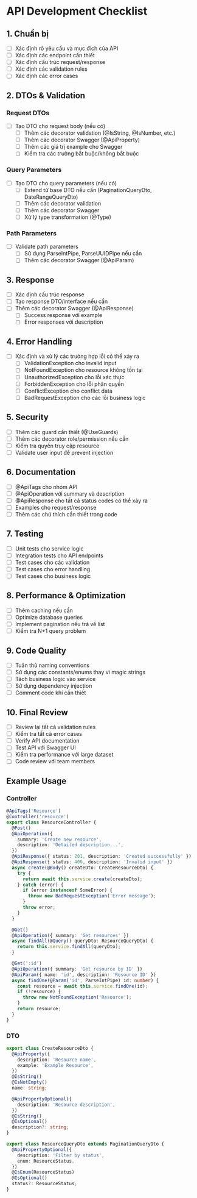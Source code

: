 # API Development Checklist

## 1. Chuẩn bị

- [ ] Xác định rõ yêu cầu và mục đích của API
- [ ] Xác định các endpoint cần thiết
- [ ] Xác định cấu trúc request/response
- [ ] Xác định các validation rules
- [ ] Xác định các error cases

## 2. DTOs & Validation

### Request DTOs

- [ ] Tạo DTO cho request body (nếu có)
  - [ ] Thêm các decorator validation (@IsString, @IsNumber, etc.)
  - [ ] Thêm các decorator Swagger (@ApiProperty)
  - [ ] Thêm các giá trị example cho Swagger
  - [ ] Kiểm tra các trường bắt buộc/không bắt buộc

### Query Parameters

- [ ] Tạo DTO cho query parameters (nếu có)
  - [ ] Extend từ base DTO nếu cần (PaginationQueryDto, DateRangeQueryDto)
  - [ ] Thêm các decorator validation
  - [ ] Thêm các decorator Swagger
  - [ ] Xử lý type transformation (@Type)

### Path Parameters

- [ ] Validate path parameters
  - [ ] Sử dụng ParseIntPipe, ParseUUIDPipe nếu cần
  - [ ] Thêm các decorator Swagger (@ApiParam)

## 3. Response

- [ ] Xác định cấu trúc response
- [ ] Tạo response DTO/interface nếu cần
- [ ] Thêm các decorator Swagger (@ApiResponse)
  - [ ] Success response với example
  - [ ] Error responses với description

## 4. Error Handling

- [ ] Xác định và xử lý các trường hợp lỗi có thể xảy ra
  - [ ] ValidationException cho invalid input
  - [ ] NotFoundException cho resource không tồn tại
  - [ ] UnauthorizedException cho lỗi xác thực
  - [ ] ForbiddenException cho lỗi phân quyền
  - [ ] ConflictException cho conflict data
  - [ ] BadRequestException cho các lỗi business logic

## 5. Security

- [ ] Thêm các guard cần thiết (@UseGuards)
- [ ] Thêm các decorator role/permission nếu cần
- [ ] Kiểm tra quyền truy cập resource
- [ ] Validate user input để prevent injection

## 6. Documentation

- [ ] @ApiTags cho nhóm API
- [ ] @ApiOperation với summary và description
- [ ] @ApiResponse cho tất cả status codes có thể xảy ra
- [ ] Examples cho request/response
- [ ] Thêm các chú thích cần thiết trong code

## 7. Testing

- [ ] Unit tests cho service logic
- [ ] Integration tests cho API endpoints
- [ ] Test cases cho các validation
- [ ] Test cases cho error handling
- [ ] Test cases cho business logic

## 8. Performance & Optimization

- [ ] Thêm caching nếu cần
- [ ] Optimize database queries
- [ ] Implement pagination nếu trả về list
- [ ] Kiểm tra N+1 query problem

## 9. Code Quality

- [ ] Tuân thủ naming conventions
- [ ] Sử dụng các constants/enums thay vì magic strings
- [ ] Tách business logic vào service
- [ ] Sử dụng dependency injection
- [ ] Comment code khi cần thiết

## 10. Final Review

- [ ] Review lại tất cả validation rules
- [ ] Kiểm tra tất cả error cases
- [ ] Verify API documentation
- [ ] Test API với Swagger UI
- [ ] Kiểm tra performance với large dataset
- [ ] Code review với team members

## Example Usage

### Controller

```typescript
@ApiTags('Resource')
@Controller('resource')
export class ResourceController {
  @Post()
  @ApiOperation({
    summary: 'Create new resource',
    description: 'Detailed description...',
  })
  @ApiResponse({ status: 201, description: 'Created successfully' })
  @ApiResponse({ status: 400, description: 'Invalid input' })
  async create(@Body() createDto: CreateResourceDto) {
    try {
      return await this.service.create(createDto);
    } catch (error) {
      if (error instanceof SomeError) {
        throw new BadRequestException('Error message');
      }
      throw error;
    }
  }

  @Get()
  @ApiOperation({ summary: 'Get resources' })
  async findAll(@Query() queryDto: ResourceQueryDto) {
    return this.service.findAll(queryDto);
  }

  @Get(':id')
  @ApiOperation({ summary: 'Get resource by ID' })
  @ApiParam({ name: 'id', description: 'Resource ID' })
  async findOne(@Param('id', ParseIntPipe) id: number) {
    const resource = await this.service.findOne(id);
    if (!resource) {
      throw new NotFoundException('Resource');
    }
    return resource;
  }
}
```

### DTO

```typescript
export class CreateResourceDto {
  @ApiProperty({
    description: 'Resource name',
    example: 'Example Resource',
  })
  @IsString()
  @IsNotEmpty()
  name: string;

  @ApiPropertyOptional({
    description: 'Resource description',
  })
  @IsString()
  @IsOptional()
  description?: string;
}

export class ResourceQueryDto extends PaginationQueryDto {
  @ApiPropertyOptional({
    description: 'Filter by status',
    enum: ResourceStatus,
  })
  @IsEnum(ResourceStatus)
  @IsOptional()
  status?: ResourceStatus;
}
```
